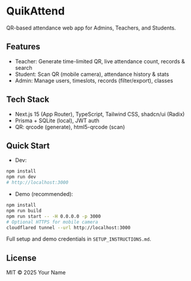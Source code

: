 # QuikAttend

QR-based attendance web app for Admins, Teachers, and Students.

## Features
- Teacher: Generate time-limited QR, live attendance count, records & search
- Student: Scan QR (mobile camera), attendance history & stats
- Admin: Manage users, timeslots, records (filter/export), classes

## Tech Stack
- Next.js 15 (App Router), TypeScript, Tailwind CSS, shadcn/ui (Radix)
- Prisma + SQLite (local), JWT auth
- QR: qrcode (generate), html5-qrcode (scan)

## Quick Start
- Dev:
```bash
npm install
npm run dev
# http://localhost:3000
```
- Demo (recommended):
```bash
npm install
npm run build
npm run start -- -H 0.0.0.0 -p 3000
# Optional HTTPS for mobile camera
cloudflared tunnel --url http://localhost:3000
```

Full setup and demo credentials in `SETUP_INSTRUCTIONS.md`.

## License
MIT © 2025 Your Name
